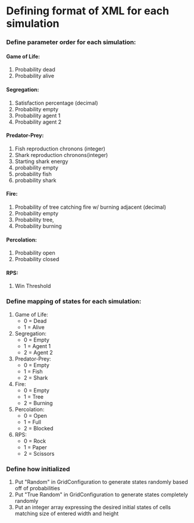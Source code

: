 # Defining format of XML for each simulation

### Define parameter order for each simulation:
#### Game of Life: 
1. Probability dead 
2. Probability alive
#### Segregation: 
1. Satisfaction percentage (decimal)
2. Probability empty
3. Probability agent 1
4. Probability agent 2
#### Predator-Prey: 
1. Fish reproduction chronons (integer)
2. Shark reproduction chronons(integer)
3. Starting shark energy
4. probability empty
5. probability fish
6. probability shark
#### Fire: 
1. Probability of tree catching fire w/ burning adjacent (decimal)
2. Probability empty
3. Probability tree, 
4. Probability burning
#### Percolation: 
1. Probability open
2. Probability closed

#### RPS: 
1. Win Threshold

### Define mapping of states for each simulation:
1. Game of Life: 
    * 0 = Dead
    * 1 = Alive
2. Segregation: 
    * 0 = Empty
    * 1 = Agent 1
    * 2 = Agent 2
3. Predator-Prey:
    * 0 = Empty
    * 1 = Fish
    * 2 = Shark
4. Fire:
    * 0 = Empty
    * 1 = Tree
    * 2 = Burning
5. Percolation:
    * 0 = Open
    * 1 = Full
    * 2 = Blocked
6. RPS:
    * 0 = Rock
    * 1 = Paper
    * 2 = Scissors

### Define how initialized
1. Put "Random" in GridConfiguration to generate states randomly based off of probabilities
2. Put "True Random" in GridConfiguration to generate states completely randomly
3. Put an integer array expressing the desired initial states of cells matching size of entered width and height
